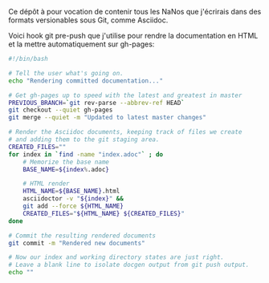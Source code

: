 Ce dépôt à pour vocation de contenir tous les NaNos que j'écrirais dans des formats versionables sous Git, comme Asciidoc.

Voici hook git pre-push que j'utilise pour rendre la documentation en HTML et la mettre automatiquement sur gh-pages:

```bash
#!/bin/bash

# Tell the user what's going on.
echo "Rendering committed documentation..."

# Get gh-pages up to speed with the latest and greatest in master
PREVIOUS_BRANCH=`git rev-parse --abbrev-ref HEAD`
git checkout --quiet gh-pages
git merge --quiet -m "Updated to latest master changes"

# Render the Asciidoc documents, keeping track of files we create
# and adding them to the git staging area.
CREATED_FILES=""
for index in `find -name "index.adoc"` ; do
    # Memorize the base name
    BASE_NAME=${index%.adoc}

    # HTML render
    HTML_NAME=${BASE_NAME}.html
    asciidoctor -v "${index}" &&
    git add --force ${HTML_NAME}
    CREATED_FILES="${HTML_NAME} ${CREATED_FILES}"
done

# Commit the resulting rendered documents
git commit -m "Rendered new documents"

# Now our index and working directory states are just right.
# Leave a blank line to isolate docgen output from git push output.
echo ""
```
